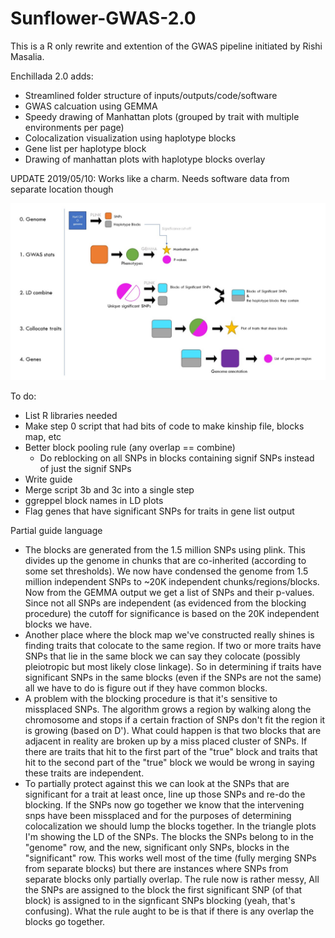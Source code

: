 # Sunflower-GWAS-2.0

This is a R only rewrite and extention of the GWAS pipeline initiated by Rishi Masalia.

Enchillada 2.0 adds:
- Streamlined folder structure of inputs/outputs/code/software
- GWAS calcuation using GEMMA
- Speedy drawing of Manhattan plots (grouped by trait with multiple environments per page)
- Colocalization visualization using haplotype blocks
- Gene list per haplotype block
- Drawing of manhattan plots with haplotype blocks overlay

UPDATE 2019/05/10: Works like a charm. Needs software data from separate location though

![picture](Overview.jpg)


To do:

- List R libraries needed
- Make step 0 script that had bits of code to make kinship file, blocks map, etc
- Better block pooling rule (any overlap == combine)
  - Do reblocking on all SNPs in blocks containing signif SNPs instead of just the signif SNPs
- Write guide
- Merge script 3b and 3c into a single step
- ggreppel block names in LD plots
- Flag genes that have significant SNPs for traits in gene list output


Partial guide language
- The blocks are generated from the 1.5 million SNPs using plink. This divides up the genome in chunks that are co-inherited (according to some set thresholds). We now have condensed the genome from 1.5 million independent SNPs to ~20K independent chunks/regions/blocks. Now from the GEMMA output we get a list of SNPs and their p-values. Since not all SNPs are independent (as evidenced from the blocking procedure) the cutoff for significance is based on the 20K independent blocks we have.
- Another place where the block map we've constructed really shines is finding traits that colocate to the same region. If two or more traits have SNPs that lie in the same block we can say they colocate (possibly pleiotropic but most likely close linkage). So in determining if traits have significant SNPs in the same blocks (even if the SNPs are not the same) all we have to do is figure out if they have common blocks.
- A problem with the blocking procedure is that it's sensitive to missplaced SNPs. The algorithm grows a region by walking along the chromosome and stops if a certain fraction of SNPs don't fit the region it is growing (based on D'). What could happen is that two blocks that are adjacent in reality are broken up by a miss placed cluster of SNPs. If there are traits that hit to the first part of the "true" block and traits that hit to the second part of the "true" block we would be wrong in saying these traits are independent.
- To partially protect against this we can look at the SNPs that are significant for a trait at least once, line up those SNPs and re-do the blocking. If the SNPs now go together we know that the intervening snps have been missplaced and for the purposes of determining colocalization we should lump the blocks together.
In the triangle plots I'm showing the LD of the SNPs. The blocks the SNPs belong to in the "genome" row, and the new, significant only SNPs, blocks in the "significant" row. This works well most of the time (fully merging SNPs from separate blocks) but there are instances where SNPs from separate blocks only partially overlap. The rule now is rather messy, All the SNPs are assigned to the block the first significant SNP (of that block) is assigned to in the signficant SNPs blocking (yeah, that's confusing). What the rule aught to be is that if there is any overlap the blocks go together.
